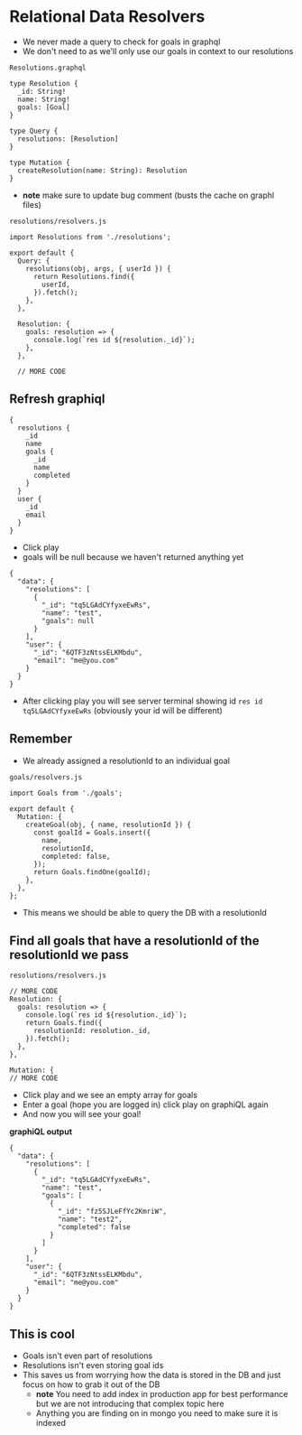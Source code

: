 # Relational Data Resolvers
* We never made a query to check for goals in graphql
* We don't need to as we'll only use our goals in context to our resolutions

`Resolutions.graphql`

```
type Resolution {
  _id: String!
  name: String!
  goals: [Goal]
}

type Query {
  resolutions: [Resolution]
}

type Mutation {
  createResolution(name: String): Resolution
}
```

* **note** make sure to update bug comment (busts the cache on graphl files)

`resolutions/resolvers.js`

```
import Resolutions from './resolutions';

export default {
  Query: {
    resolutions(obj, args, { userId }) {
      return Resolutions.find({
        userId,
      }).fetch();
    },
  },

  Resolution: {
    goals: resolution => {
      console.log(`res id ${resolution._id}`);
    },
  },

  // MORE CODE
```

## Refresh graphiql
```
{
  resolutions {
    _id
    name
    goals {
      _id
      name
      completed
    }
  }
  user {
    _id
    email
  }
}
```

* Click play
* goals will be null because we haven't returned anything yet

```
{
  "data": {
    "resolutions": [
      {
        "_id": "tq5LGAdCYfyxeEwRs",
        "name": "test",
        "goals": null
      }
    ],
    "user": {
      "_id": "6QTF3zNtssELKMbdu",
      "email": "me@you.com"
    }
  }
}
```

* After clicking play you will see server terminal showing id `res id tq5LGAdCYfyxeEwRs` (obviously your id will be different)

## Remember
* We already assigned a resolutionId to an individual goal

`goals/resolvers.js`

```
import Goals from './goals';

export default {
  Mutation: {
    createGoal(obj, { name, resolutionId }) {
      const goalId = Goals.insert({
        name,
        resolutionId,
        completed: false,
      });
      return Goals.findOne(goalId);
    },
  },
};
```

* This means we should be able to query the DB with a resolutionId

## Find all goals that have a resolutionId of the resolutionId we pass

`resolutions/resolvers.js`

```
// MORE CODE
Resolution: {
  goals: resolution => {
    console.log(`res id ${resolution._id}`);
    return Goals.find({
      resolutionId: resolution._id,
    }).fetch();
  },
},

Mutation: {
// MORE CODE
```

* Click play and we see an empty array for goals
* Enter a goal (hope you are logged in) click play on graphiQL again
* And now you will see your goal!

**graphiQL output**

```
{
  "data": {
    "resolutions": [
      {
        "_id": "tq5LGAdCYfyxeEwRs",
        "name": "test",
        "goals": [
          {
            "_id": "fz5SJLeFfYc2KmriW",
            "name": "test2",
            "completed": false
          }
        ]
      }
    ],
    "user": {
      "_id": "6QTF3zNtssELKMbdu",
      "email": "me@you.com"
    }
  }
}
```

## This is cool
* Goals isn't even part of resolutions
* Resolutions isn't even storing goal ids
* This saves us from worrying how the data is stored in the DB and just focus on how to grab it out of the DB
    - **note** You need to add index in production app for best performance but we are not introducing that complex topic here
    - Anything you are finding on in mongo you need to make sure it is indexed

